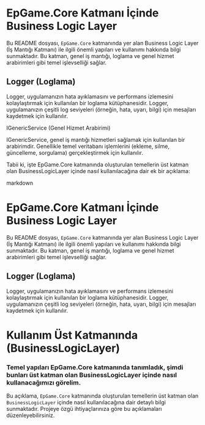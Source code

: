# EpGame.Core Katmanı İçinde Business Logic Layer

Bu README dosyası, `EpGame.Core` katmanında yer alan Business Logic Layer (İş Mantığı Katmanı) ile ilgili önemli yapıları ve kullanımı hakkında bilgi sunmaktadır. Bu katman, genel iş mantığı, loglama ve genel hizmet arabirimleri gibi temel işlevselliği sağlar.

## Logger (Loglama)

Logger, uygulamanızın hata ayıklamasını ve performans izlemesini kolaylaştırmak için kullanılan bir loglama kütüphanesidir. Logger, uygulamanızın çeşitli log seviyeleri (örneğin, hata, uyarı, bilgi) için mesajları kaydetmek için kullanılır.

IGenericService (Genel Hizmet Arabirimi)

IGenericService, genel iş mantığı hizmetleri sağlamak için kullanılan bir arabirimdir. Genellikle temel veritabanı işlemlerini (ekleme, silme, güncelleme, sorgulama) gerçekleştirmek için kullanılır.


Tabii ki, işte EpGame.Core katmanında oluşturulan temellerin üst katman olan BusinessLogicLayer içinde nasıl kullanılacağına dair ek bir açıklama:

markdown

# EpGame.Core Katmanı İçinde Business Logic Layer

Bu README dosyası, `EpGame.Core` katmanında yer alan Business Logic Layer (İş Mantığı Katmanı) ile ilgili önemli yapıları ve kullanımı hakkında bilgi sunmaktadır. Bu katman, genel iş mantığı, loglama ve genel hizmet arabirimleri gibi temel işlevselliği sağlar.

## Logger (Loglama)

Logger, uygulamanızın hata ayıklamasını ve performans izlemesini kolaylaştırmak için kullanılan bir loglama kütüphanesidir. Logger, uygulamanızın çeşitli log seviyeleri (örneğin, hata, uyarı, bilgi) için mesajları kaydetmek için kullanılır.

# Kullanım Üst Katmanında (BusinessLogicLayer)

### Temel yapıları EpGame.Core katmanında tanımladık, şimdi bunları üst katman olan BusinessLogicLayer içinde nasıl kullanacağımızı görelim.


Bu açıklama, `EpGame.Core` katmanında oluşturulan temellerin üst katman olan `BusinessLogicLayer` içinde nasıl kullanılacağına dair detaylı bilgi sunmaktadır. Projeye özgü ihtiyaçlarınıza göre bu açıklamaları düzenleyebilirsiniz.
